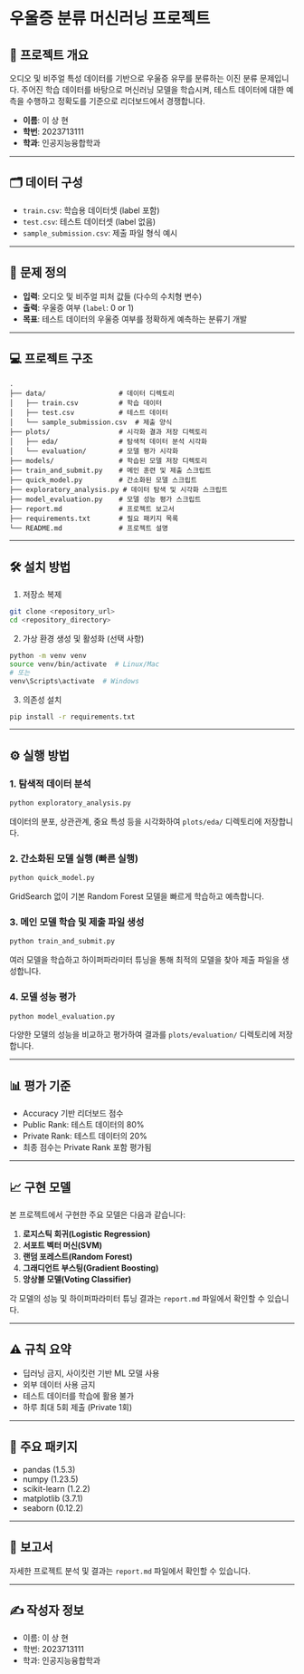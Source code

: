 # 우울증 분류 머신러닝 프로젝트

## 📌 프로젝트 개요
오디오 및 비주얼 특성 데이터를 기반으로 우울증 유무를 분류하는 이진 분류 문제입니다. 주어진 학습 데이터를 바탕으로 머신러닝 모델을 학습시켜, 테스트 데이터에 대한 예측을 수행하고 정확도를 기준으로 리더보드에서 경쟁합니다.

- **이름**: 이 상 현
- **학번**: 2023713111
- **학과**: 인공지능융합학과

---

## 🗂 데이터 구성

- `train.csv`: 학습용 데이터셋 (label 포함)
- `test.csv`: 테스트 데이터셋 (label 없음)
- `sample_submission.csv`: 제출 파일 형식 예시

---

## 🧠 문제 정의
- **입력**: 오디오 및 비주얼 피처 값들 (다수의 수치형 변수)
- **출력**: 우울증 여부 (`label`: 0 or 1)
- **목표**: 테스트 데이터의 우울증 여부를 정확하게 예측하는 분류기 개발

---

## 💻 프로젝트 구조
```
.
├── data/                  # 데이터 디렉토리
│   ├── train.csv          # 학습 데이터
│   ├── test.csv           # 테스트 데이터
│   └── sample_submission.csv  # 제출 양식
├── plots/                 # 시각화 결과 저장 디렉토리
│   ├── eda/               # 탐색적 데이터 분석 시각화
│   └── evaluation/        # 모델 평가 시각화
├── models/                # 학습된 모델 저장 디렉토리
├── train_and_submit.py    # 메인 훈련 및 제출 스크립트
├── quick_model.py         # 간소화된 모델 스크립트
├── exploratory_analysis.py # 데이터 탐색 및 시각화 스크립트
├── model_evaluation.py    # 모델 성능 평가 스크립트
├── report.md              # 프로젝트 보고서
├── requirements.txt       # 필요 패키지 목록
└── README.md              # 프로젝트 설명
```

---

## 🛠️ 설치 방법

1. 저장소 복제
```bash
git clone <repository_url>
cd <repository_directory>
```

2. 가상 환경 생성 및 활성화 (선택 사항)
```bash
python -m venv venv
source venv/bin/activate  # Linux/Mac
# 또는
venv\Scripts\activate  # Windows
```

3. 의존성 설치
```bash
pip install -r requirements.txt
```

---

## ⚙️ 실행 방법

### 1. 탐색적 데이터 분석
```bash
python exploratory_analysis.py
```
데이터의 분포, 상관관계, 중요 특성 등을 시각화하여 `plots/eda/` 디렉토리에 저장합니다.

### 2. 간소화된 모델 실행 (빠른 실행)
```bash
python quick_model.py
```
GridSearch 없이 기본 Random Forest 모델을 빠르게 학습하고 예측합니다.

### 3. 메인 모델 학습 및 제출 파일 생성
```bash
python train_and_submit.py
```
여러 모델을 학습하고 하이퍼파라미터 튜닝을 통해 최적의 모델을 찾아 제출 파일을 생성합니다.

### 4. 모델 성능 평가
```bash
python model_evaluation.py
```
다양한 모델의 성능을 비교하고 평가하여 결과를 `plots/evaluation/` 디렉토리에 저장합니다.

---

## 📊 평가 기준

- Accuracy 기반 리더보드 점수
- Public Rank: 테스트 데이터의 80%
- Private Rank: 테스트 데이터의 20%
- 최종 점수는 Private Rank 포함 평가됨

---

## 📈 구현 모델
본 프로젝트에서 구현한 주요 모델은 다음과 같습니다:

1. **로지스틱 회귀(Logistic Regression)**
2. **서포트 벡터 머신(SVM)**
3. **랜덤 포레스트(Random Forest)**
4. **그래디언트 부스팅(Gradient Boosting)**
5. **앙상블 모델(Voting Classifier)**

각 모델의 성능 및 하이퍼파라미터 튜닝 결과는 `report.md` 파일에서 확인할 수 있습니다.

---

## ⚠️ 규칙 요약

- 딥러닝 금지, 사이킷런 기반 ML 모델 사용
- 외부 데이터 사용 금지
- 테스트 데이터를 학습에 활용 불가
- 하루 최대 5회 제출 (Private 1회)

---

## 🔧 주요 패키지
- pandas (1.5.3)
- numpy (1.23.5)
- scikit-learn (1.2.2)
- matplotlib (3.7.1)
- seaborn (0.12.2)

---

## 📝 보고서
자세한 프로젝트 분석 및 결과는 `report.md` 파일에서 확인할 수 있습니다.

---

## ✍️ 작성자 정보
- 이름: 이 상 현
- 학번: 2023713111
- 학과: 인공지능융합학과
